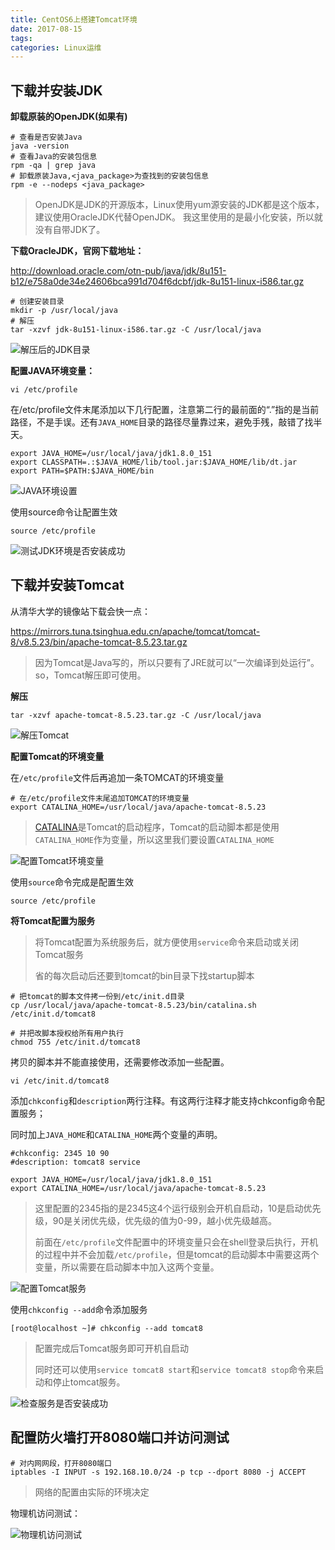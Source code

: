 ```yaml
---
title: CentOS6上搭建Tomcat环境
date: 2017-08-15
tags:
categories: Linux运维
---
```


## 下载并安装JDK

**卸载原装的OpenJDK(如果有)**

```shell
# 查看是否安装Java
java -version
# 查看Java的安装包信息
rpm -qa | grep java
# 卸载原装Java,<java_package>为查找到的安装包信息
rpm -e --nodeps <java_package>
```

> OpenJDK是JDK的开源版本，Linux使用yum源安装的JDK都是这个版本，建议使用OracleJDK代替OpenJDK。
> 我这里使用的是最小化安装，所以就没有自带JDK了。

**下载OracleJDK，官网下载地址：**

http://download.oracle.com/otn-pub/java/jdk/8u151-b12/e758a0de34e24606bca991d704f6dcbf/jdk-8u151-linux-i586.tar.gz

```shell
# 创建安装目录
mkdir -p /usr/local/java
# 解压
tar -xzvf jdk-8u151-linux-i586.tar.gz -C /usr/local/java
```

![解压后的JDK目录](http://img-blog.csdn.net/20171128143021657?watermark/2/text/aHR0cDovL2Jsb2cuY3Nkbi5uZXQvSG9sbW9meQ==/font/5a6L5L2T/fontsize/400/fill/I0JBQkFCMA==/dissolve/70/gravity/SouthEast)

**配置JAVA环境变量：**

```
vi /etc/profile
```

在/etc/profile文件末尾添加以下几行配置，注意第二行的最前面的“.”指的是当前路径，不是手误。还有`JAVA_HOME`目录的路径尽量靠过来，避免手残，敲错了找半天。

```shell
export JAVA_HOME=/usr/local/java/jdk1.8.0_151
export CLASSPATH=.:$JAVA_HOME/lib/tool.jar:$JAVA_HOME/lib/dt.jar
export PATH=$PATH:$JAVA_HOME/bin
```

![JAVA环境设置](http://img-blog.csdn.net/20171128143120386?watermark/2/text/aHR0cDovL2Jsb2cuY3Nkbi5uZXQvSG9sbW9meQ==/font/5a6L5L2T/fontsize/400/fill/I0JBQkFCMA==/dissolve/70/gravity/SouthEast)

使用source命令让配置生效

```shell
source /etc/profile
```

![测试JDK环境是否安装成功](http://img-blog.csdn.net/20171128143347441?watermark/2/text/aHR0cDovL2Jsb2cuY3Nkbi5uZXQvSG9sbW9meQ==/font/5a6L5L2T/fontsize/400/fill/I0JBQkFCMA==/dissolve/70/gravity/SouthEast)

## 下载并安装Tomcat

从清华大学的镜像站下载会快一点：

https://mirrors.tuna.tsinghua.edu.cn/apache/tomcat/tomcat-8/v8.5.23/bin/apache-tomcat-8.5.23.tar.gz

> 因为Tomcat是Java写的，所以只要有了JRE就可以“一次编译到处运行”。so，Tomcat解压即可使用。

**解压**

```shell
tar -xzvf apache-tomcat-8.5.23.tar.gz -C /usr/local/java
```

![解压Tomcat](http://img-blog.csdn.net/20171128143448805?watermark/2/text/aHR0cDovL2Jsb2cuY3Nkbi5uZXQvSG9sbW9meQ==/font/5a6L5L2T/fontsize/400/fill/I0JBQkFCMA==/dissolve/70/gravity/SouthEast)

**配置Tomcat的环境变量**

在`/etc/profile`文件后再追加一条TOMCAT的环境变量

```shell
# 在/etc/profile文件末尾追加TOMCAT的环境变量
export CATALINA_HOME=/usr/local/java/apache-tomcat-8.5.23
```

> [CATALINA](http://tomcat.apache.org/tomcat-8.0-doc/api/org/apache/catalina/startup/Catalina.html)是Tomcat的启动程序，Tomcat的启动脚本都是使用`CATALINA_HOME`作为变量，所以这里我们要设置`CATALINA_HOME`

![配置Tomcat环境变量](http://img-blog.csdn.net/20171128143533299?watermark/2/text/aHR0cDovL2Jsb2cuY3Nkbi5uZXQvSG9sbW9meQ==/font/5a6L5L2T/fontsize/400/fill/I0JBQkFCMA==/dissolve/70/gravity/SouthEast)

使用`source`命令完成是配置生效

```shell
source /etc/profile
```

**将Tomcat配置为服务**

> 将Tomcat配置为系统服务后，就方便使用`service`命令来启动或关闭Tomcat服务
>
> 省的每次启动后还要到tomcat的bin目录下找startup脚本

```shell
# 把tomcat的脚本文件拷一份到/etc/init.d目录
cp /usr/local/java/apache-tomcat-8.5.23/bin/catalina.sh /etc/init.d/tomcat8

# 并把改脚本授权给所有用户执行
chmod 755 /etc/init.d/tomcat8
```

拷贝的脚本并不能直接使用，还需要修改添加一些配置。

```shell
vi /etc/init.d/tomcat8
```

添加`chkconfig`和`description`两行注释。有这两行注释才能支持chkconfig命令配置服务；

同时加上`JAVA_HOME`和`CATALINA_HOME`两个变量的声明。

```shell
#chkconfig: 2345 10 90
#description: tomcat8 service

export JAVA_HOME=/usr/local/java/jdk1.8.0_151
export CATALINA_HOME=/usr/local/java/apache-tomcat-8.5.23
```

> 这里配置的2345指的是2345这4个运行级别会开机自启动，10是启动优先级，90是关闭优先级，优先级的值为0-99，越小优先级越高。
>
> 前面在`/etc/profile`文件配置中的环境变量只会在shell登录后执行，开机的过程中并不会加载`/etc/profile`，但是tomcat的启动脚本中需要这两个变量，所以需要在启动脚本中加入这两个变量。

![配置Tomcat服务](http://img-blog.csdn.net/20171128143715873?watermark/2/text/aHR0cDovL2Jsb2cuY3Nkbi5uZXQvSG9sbW9meQ==/font/5a6L5L2T/fontsize/400/fill/I0JBQkFCMA==/dissolve/70/gravity/SouthEast)

使用`chkconfig --add`命令添加服务

```shell
[root@localhost ~]# chkconfig --add tomcat8
```

> 配置完成后Tomcat服务即可开机自启动
>
> 同时还可以使用`service tomcat8 start`和`service tomcat8 stop`命令来启动和停止tomcat服务。

![检查服务是否安装成功](http://img-blog.csdn.net/20171128143801312?watermark/2/text/aHR0cDovL2Jsb2cuY3Nkbi5uZXQvSG9sbW9meQ==/font/5a6L5L2T/fontsize/400/fill/I0JBQkFCMA==/dissolve/70/gravity/SouthEast)

## 配置防火墙打开8080端口并访问测试

```shell
# 对内网网段，打开8080端口
iptables -I INPUT -s 192.168.10.0/24 -p tcp --dport 8080 -j ACCEPT
```

> 网络的配置由实际的环境决定

物理机访问测试：

![物理机访问测试](http://img-blog.csdn.net/20171128143833074?watermark/2/text/aHR0cDovL2Jsb2cuY3Nkbi5uZXQvSG9sbW9meQ==/font/5a6L5L2T/fontsize/400/fill/I0JBQkFCMA==/dissolve/70/gravity/SouthEast)
